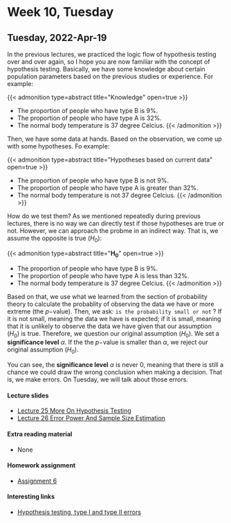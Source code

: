 # Week 10, Tuesday


## Tuesday, 2022-Apr-19
In the previous lectures, we practiced the logic flow of hypothesis testing over and over again, so I hope you are now familiar with the concept of hypothesis testing. Basically, we have some knowledge about certain population parameters based on the previous studies or experience. For example:


{{< admonition type=abstract title="Knowledge" open=true >}}
- The proportion of people who have type B is 9%.
- The proportion of people who have type A is 32%.
- The normal body temperature is 37 degree Celcius.
{{< /admonition >}}

Then, we have some data at hands. Based on the observation, we come up with some hypotheses. Fo example:

 {{< admonition type=abstract title="Hypotheses based on current data" open=true >}}
- The proportion of people who have type B is not 9%.
- The proportion of people who have type A is greater than 32%.
- The normal body temperature is not 37 degree Celcius.
{{< /admonition >}}

How do we test them? As we mentioned repeatedly during previous lectures, there is no way we can directly test if those hypotheses are true or not. However, we can approach the probme in an indirect way. That is, we assume the opposite is true ($H_0$):

 {{< admonition type=abstract title="$\boldsymbol{H_0}$" open=true >}}
- The proportion of people who have type B is 9%.
- The proportion of people who have type A is less than 32%.
- The normal body temperature is 37 degree Celcius.
{{< /admonition >}}

Based on that, we use what we learned from the section of probability theory to calculate the probablity of observing the data we have or more extreme (the $p-$value). Then, we ask: `is the probability small or not` ? If it is not small, meaning the data we have is expected; if it is small, meaning that it is unlikely to observe the data we have given that our assumption ($H_0$) is true. Therefore, we question our original assumption ($H_0$). We set a __significance level__ $\alpha$. If the the $p-$value is smaller than $\alpha$, we reject our original assumption ($H_0$).

You can see, the __significance level__ $\alpha$ is never 0, meaning that there is still a chance we could draw the wrong conclusion when making a decision. That is, we make errors. On Tuesday, we will talk about those errors.

#### Lecture slides
- [Lecture 25 More On Hypothesis Testing](/lecture_slides/Lecture_25_More_On_Hypothesis_Testing_handout.pdf)
- [Lecture 26 Error Power And Sample Size Estimation](/lecture_slides/Lecture_26_Error_Power_And_Sample_Size_Estimation_handout.pdf)

#### Extra reading material
- None

#### Homework assignment
- [Assignment 6](/assignments/Assignment_6.pdf)

#### Interesting links
- [Hypothesis testing, type I and type II errors](https://www.ncbi.nlm.nih.gov/pmc/articles/PMC2996198/)

